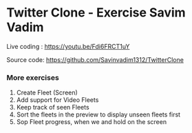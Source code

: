 # Twitter Clone - Exercise Savim Vadim

Live coding : https://youtu.be/Fdi6FRCT1uY

Source code: https://github.com/Savinvadim1312/TwitterClone

### More exercises 
1. Create Fleet (Screen)
2. Add support for Video Fleets
3. Keep track of seen Fleets
3. Sort the fleets in the preview to display unseen fleets first
4. Sop Fleet progress, when we and hold on the screen

